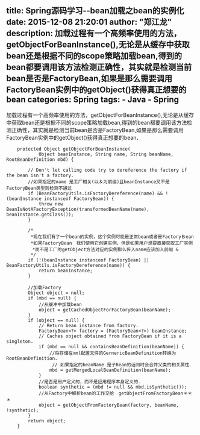 title: Spring源码学习--bean加载之bean的实例化
date: 2015-12-08 21:20:01
author: "郑江龙"
description: 加载过程有一个高频率使用的方法，getObjectForBeanInstance(),无论是从缓存中获取bean还是根据不同的scope策略加载bean,得到的bean都要调用该方法检测正确性，其实就是检测当前bean是否是FactoryBean,如果是那么需要调用FactoryBean实例中的getObject()获得真正想要的bean
categories: Spring
tags:
    - Java
    - Spring
---

加载过程有一个高频率使用的方法，getObjectForBeanInstance(),无论是从缓存中获取bean还是根据不同的scope策略加载bean,得到的bean都要调用该方法检测正确性，其实就是检测当前bean是否是FactoryBean,如果是那么需要调用FactoryBean实例中的getObject()获得真正想要的bean．

```
	protected Object getObjectForBeanInstance(
			Object beanInstance, String name, String beanName, RootBeanDefinition mbd) {

		// Don't let calling code try to dereference the factory if the bean isn't a factory.
		//如果指定的name 是工厂相关(以＆为前缀)且beanInstance又不是FactoryBean类型则检测不通过
		if (BeanFactoryUtils.isFactoryDereference(name) && !(beanInstance instanceof FactoryBean)) {
			throw new BeanIsNotAFactoryException(transformedBeanName(name), beanInstance.getClass());
		}

		/*
		 *现在我们有了一个bean的实例，这个实例可能是正常bean或者是FactoryＢean
		 *如果FactoryBean　我们使用它创建实例，但是如果用户想要直接获取工厂实例
		　*而不是工厂的getObject方法对应的实例那么传入name应该加入前缀 &
		 */
		if (!(beanInstance instanceof FactoryBean) || BeanFactoryUtils.isFactoryDereference(name)) {
			return beanInstance;
		}
		
		//加载Factory 
		Object object = null;
		if (mbd == null) {
			//从缓冲中加载bean
			object = getCachedObjectForFactoryBean(beanName);
		}
		if (object == null) {
			// Return bean instance from factory.
			FactoryBean<?> factory = (FactoryBean<?>) beanInstance;
			// Caches object obtained from FactoryBean if it is a singleton.
			if (mbd == null && containsBeanDefinition(beanName)) {
				//将存储在xml配置文件的GernericBeanDefinition转换为RootBeanDefinition.
			     // 如果指定的beanName 是子Bean的话同时会合并父类的相关属性．
				mbd = getMergedLocalBeanDefinition(beanName);
			}
			//是否是用户定义的，而不是应用程序本身定义的．
			boolean synthetic = (mbd != null && mbd.isSynthetic());
			//从Factory中解析bean的工作交给　getObjectFromFactoryBean＊＊＊
			object = getObjectFromFactoryBean(factory, beanName, !synthetic);
		}
		return object;
	}
```







